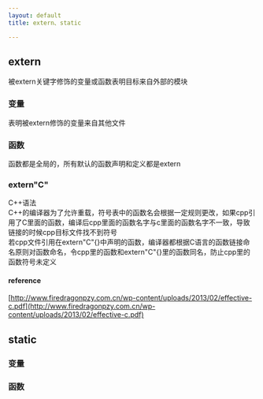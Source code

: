 ```yaml
---
layout: default
title: extern、static

---
```


## extern
被extern关键字修饰的变量或函数表明目标来自外部的模块
### 变量
表明被extern修饰的变量来自其他文件
### 函数
函数都是全局的，所有默认的函数声明和定义都是extern
### extern"C"
C++语法  
C++的编译器为了允许重载，符号表中的函数名会根据一定规则更改，如果cpp引用了C里面的函数，编译后cpp里面的函数名字与c里面的函数名字不一致，导致链接的时候cpp目标文件找不到符号  
若cpp文件引用在extern"C"{}中声明的函数，编译器都根据C语言的函数链接命名原则对函数命名，令cpp里的函数和extern"C"{}里的函数同名，防止cpp里的函数符号未定义  
#### reference
[http://www.firedragonpzy.com.cn/wp-content/uploads/2013/02/effective-c.pdf](http://www.firedragonpzy.com.cn/wp-content/uploads/2013/02/effective-c.pdf)
## static
### 变量
### 函数